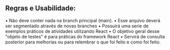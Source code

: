 ## Regras e Usabilidade:
• Não deve conter nada na branch principal (main).
• Esse arquivo deverá ser segmentado através de novas branches
• Possuirá uma serie de exemplos práticos de atividades utilizando React
• O objetivo geral desse "objeto de testes" é para práticas do framework React
• Servirá de consulta posterior para melhorias ou para relembrar o que foi feito e como foi feito.

